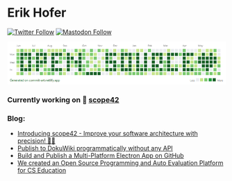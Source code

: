 # Erik Hofer
[![Twitter Follow](https://img.shields.io/twitter/follow/ErikHoferDev?style=social)](https://twitter.com/ErikHoferDev)
<a rel="me" href="https://mastodon.social/@erikhofer"><img src="https://img.shields.io/mastodon/follow/107303936695796776?domain=https%3A%2F%2Fmastodon.social&style=social" alt="Mastodon Follow" /></a>

![Open Source ](https://github.com/erikhofer/erikhofer/raw/master/commits.png)

### Currently working on 🎯 [scope42](https://github.com/scope42/scope42)

### Blog:

<!--START_SECTION:blog-->
* [Introducing scope42 - Improve your software architecture with precision! 🎯✨](https:&#x2F;&#x2F;dev.to&#x2F;scope42&#x2F;introducing-scope42-improve-your-software-architecture-with-precision-dk6)
* [Publish to DokuWiki programmatically without any API](https:&#x2F;&#x2F;dev.to&#x2F;erikhofer&#x2F;publish-to-dokuwiki-programmatically-without-any-api-4b6o)
* [Build and Publish a Multi-Platform Electron App on GitHub](https:&#x2F;&#x2F;dev.to&#x2F;erikhofer&#x2F;build-and-publish-a-multi-platform-electron-app-on-github-3lnd)
* [We created an Open Source Programming and Auto Evaluation Platform for CS Education](https:&#x2F;&#x2F;dev.to&#x2F;erikhofer&#x2F;we-created-an-open-source-programming-and-auto-evaluation-platform-for-cs-education-nbj)
<!--END_SECTION:blog-->

<!--
**erikhofer/erikhofer** is a ✨ _special_ ✨ repository because its `README.md` (this file) appears on your GitHub profile.

Here are some ideas to get you started:

- 🔭 I’m currently working on ...
- 🌱 I’m currently learning ...
- 👯 I’m looking to collaborate on ...
- 🤔 I’m looking for help with ...
- 💬 Ask me about ...
- 📫 How to reach me: ...
- 😄 Pronouns: ...
- ⚡ Fun fact: ...
-->
